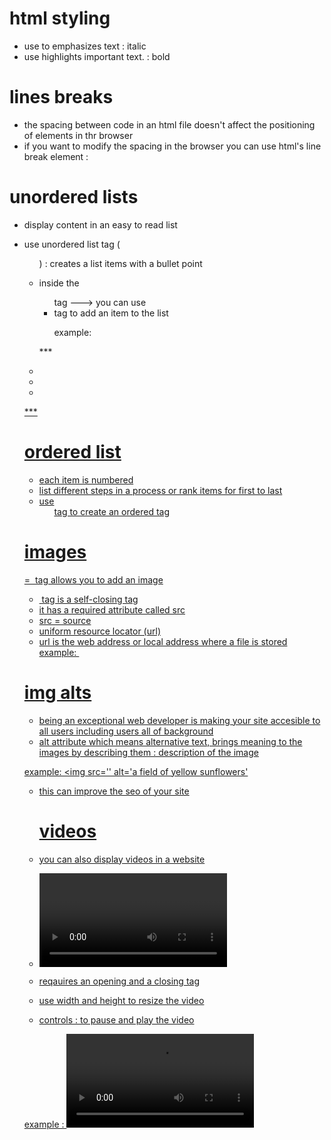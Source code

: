 # html styling 
- use <em></em> to emphasizes text : italic
- use <strong></strong> highlights important text. : bold

# lines breaks 
- the spacing between code in an html file doesn't affect the positioning of elements in thr browser
- if you want to modify the spacing in the browser you can use html's line break element : <br>

# unordered lists 
- display content in an easy to read list
- use unordered list tag (<ul>) : creates a list items with a bullet point
- inside the <ul> tag ---> you can use <li> tag to add an item to the list

  example:

 *** <u>
    <li> </li>
    <li> </li>
    <li> </li>
  </ul> ***
  
# ordered list 
- each item is numbered 
- list different steps in a process or rank items for first to last 
- use <ol> tag to create an ordered tag

# images 
= <img> tag allows you to add an image 
- <img> tag is a self-closing tag
- it has a required attribute called src
- src = source
- uniform resource locator (url)
- url is the web address or local address where a file is stored
example: <img src=''>

# img alts 
- being an exceptional web developer is making your site accesible to all users including users all of background
- alt attribute which means alternative text, brings meaning to the images by describing them : description of the image

example: <img src='' alt='a field of yellow sunflowers'

- this can improve the seo of your site

  # videos
- you can also display videos in a website
- <video> tag and it requires a src attribute
- reqauires an opening and a closing tag
- use width and height to resize the video
- controls : to pause and play the video

example : <video src='' width='' height='' > video not supported </video>
